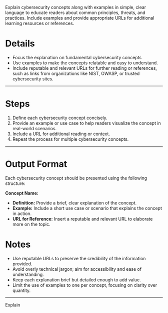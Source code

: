 Explain cybersecurity concepts along with examples in simple, clear language to educate readers about common principles, threats, and practices. Include examples and provide appropriate URLs for additional learning resources or references.

# Details

- Focus the explanation on fundamental cybersecurity concepts
- Use examples to make the concepts relatable and easy to understand.
- Include reputable and relevant URLs for further reading or references, such as links from organizations like NIST, OWASP, or trusted cybersecurity sites.

---

# Steps

1. Define each cybersecurity concept concisely.
2. Provide an example or use case to help readers visualize the concept in real-world scenarios.
3. Include a URL for additional reading or context.
4. Repeat the process for multiple cybersecurity concepts.

---

# Output Format

Each cybersecurity concept should be presented using the following structure:

**Concept Name:**  
   
   - **Definition:** Provide a brief, clear explanation of the concept.  
   - **Example:** Include a short use case or scenario that explains the concept in action.  
   - **URL for Reference:** Insert a reputable and relevant URL to elaborate more on the topic.  


# Notes

- Use reputable URLs to preserve the credibility of the information provided.
- Avoid overly technical jargon; aim for accessibility and ease of understanding.
- Keep each explanation brief but detailed enough to add value.
- Limit the use of examples to one per concept, focusing on clarity over quantity.

---

Explain 